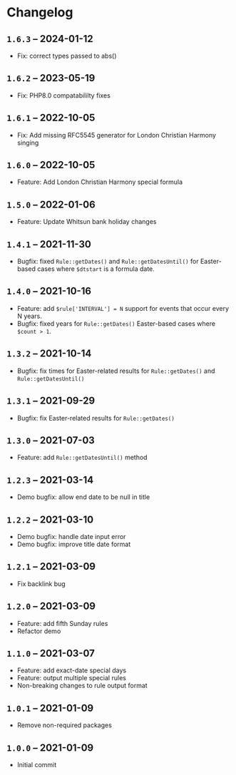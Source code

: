 # Changelog

## `1.6.3` – 2024-01-12

- Fix: correct types passed to abs()

## `1.6.2` – 2023-05-19

- Fix: PHP8.0 compatabililty fixes

## `1.6.1` – 2022-10-05

- Fix: Add missing RFC5545 generator for London Christian Harmony singing

## `1.6.0` – 2022-10-05

- Feature: Add London Christian Harmony special formula

## `1.5.0` – 2022-01-06

- Feature: Update Whitsun bank holiday changes

## `1.4.1` – 2021-11-30

- Bugfix: fixed `Rule::getDates()` and `Rule::getDatesUntil()` for Easter-based cases where `$dtstart` is a formula date.

## `1.4.0` – 2021-10-16

- Feature: add `$rule['INTERVAL'] = N` support for events that occur every N years.
- Bugfix: fixed years for `Rule::getDates()` Easter-based cases where `$count > 1`.

## `1.3.2` – 2021-10-14

- Bugfix: fix times for Easter-related results for `Rule::getDates()` and `Rule::getDatesUntil()`

## `1.3.1` – 2021-09-29

- Bugfix: fix Easter-related results for `Rule::getDates()`

## `1.3.0` – 2021-07-03

- Feature: add `Rule::getDatesUntil()` method

## `1.2.3` – 2021-03-14

- Demo bugfix: allow end date to be null in title

## `1.2.2` – 2021-03-10

- Demo bugfix: handle date input error
- Demo bugfix: improve title date format

## `1.2.1` – 2021-03-09

- Fix backlink bug

## `1.2.0` – 2021-03-09

- Feature: add fifth Sunday rules
- Refactor demo

## `1.1.0` – 2021-03-07

- Feature: add exact-date special days
- Feature: output multiple special rules
- Non-breaking changes to rule output format

## `1.0.1` – 2021-01-09

- Remove non-required packages

## `1.0.0` – 2021-01-09

- Initial commit
